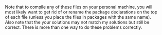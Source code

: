 Note that to compile any of these files on your personal machine, you will most likely want to get rid of or rename the package declarations on the top of each file (unless you place the files in packages with the same name).
Also note that the your solutions may not match my solutions but still be correct. There is more than one way to do these problems correctly.
